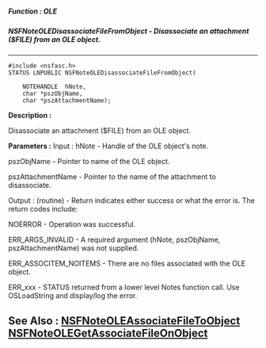 ##### Function : OLE
##### NSFNoteOLEDisassociateFileFromObject - Disassociate an attachment ($FILE) from an OLE object.
---
```
#include <nsfasc.h>
STATUS LNPUBLIC NSFNoteOLEDisassociateFileFromObject(

	NOTEHANDLE  hNote,
	char *pszObjName,
	char *pszAttachmentName);
```
**Description :**

Disassociate an attachment ($FILE) from an OLE object.

**Parameters :**
Input :
hNote  -  Handle of the OLE object's note.

pszObjName  -  Pointer to name of the OLE object.

pszAttachmentName  -  Pointer to the name of the attachment to disassociate.

Output :
(routine)  -  Return indicates either success or what the error is. The return codes include: 

NOERROR - Operation was successful.

ERR_ARGS_INVALID - A required argument (hNote, pszObjName, pszAttachmentName) was not supplied.

ERR_ASSOCITEM_NOITEMS - There are no files associated with the OLE object.

ERR_xxx - STATUS returned from a lower level Notes function call.  Use OSLoadString and display/log the error.



**See Also :**
[NSFNoteOLEAssociateFileToObject](/reference/Func/NSFNoteOLEAssociateFileToObject)
[NSFNoteOLEGetAssociateFileOnObject](/reference/Func/NSFNoteOLEGetAssociateFileOnObject)
---

